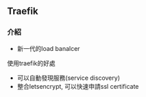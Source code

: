 ## Traefik

### 介紹

- 新一代的load banalcer


使用traefik的好處
- 可以自動發現服務(service discovery)
- 整合letsencrypt, 可以快速申請ssl certificate
